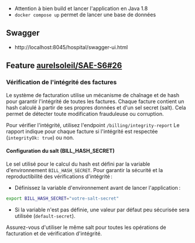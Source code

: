 - Attention à bien build et lancer l'application en Java 1.8
- `docker compose up` permet de lancer une base de données

## Swagger
- http://localhost:8045/hospital/swagger-ui.html

## Feature [aurelsoleil/SAE-S6#26](https://github.com/aurelsoleil/SAE-S6/issues/26)

### Vérification de l'intégrité des factures

Le système de facturation utilise un mécanisme de chaînage et de hash pour garantir l'intégrité de toutes les factures. Chaque facture contient un hash calculé à partir de ses propres données et d'un sel secret (salt). 
Cela permet de détecter toute modification frauduleuse ou corruption.

Pour vérifier l'intégrité, utilisez l'endpoint `/billing/integrity-report` Le rapport indique pour chaque facture si l'intégrité est respectée (`integrityOk: true`) ou non.

#### Configuration du salt (BILL_HASH_SECRET)

Le sel utilisé pour le calcul du hash est défini par la variable d'environnement `BILL_HASH_SECRET`. Pour garantir la sécurité et la reproductibilité des vérifications d'intégrité :

- Définissez la variable d'environnement avant de lancer l'application :

```bash
export BILL_HASH_SECRET="votre-salt-secret"
```

- Si la variable n'est pas définie, une valeur par défaut peu sécurisée sera utilisée (`default-secret`).

Assurez-vous d'utiliser le même salt pour toutes les opérations de facturation et de vérification d'intégrité.

